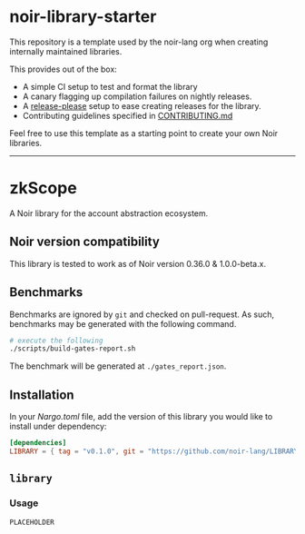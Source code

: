 # noir-library-starter

This repository is a template used by the noir-lang org when creating internally maintained libraries.

This provides out of the box:

- A simple CI setup to test and format the library
- A canary flagging up compilation failures on nightly releases.
- A [release-please](https://github.com/googleapis/release-please) setup to ease creating releases for the library.
- Contributing guidelines specified in [CONTRIBUTING.md](CONTRIBUTING.md)

Feel free to use this template as a starting point to create your own Noir libraries.

---

# zkScope

A Noir library for the account abstraction ecosystem.

## Noir version compatibility

This library is tested to work as of Noir version 0.36.0 & 1.0.0-beta.x.

## Benchmarks

Benchmarks are ignored by `git` and checked on pull-request. As such, benchmarks may be generated
with the following command.

```bash
# execute the following
./scripts/build-gates-report.sh
```

The benchmark will be generated at `./gates_report.json`.

## Installation

In your _Nargo.toml_ file, add the version of this library you would like to install under dependency:

```toml
[dependencies]
LIBRARY = { tag = "v0.1.0", git = "https://github.com/noir-lang/LIBRARY_NAME" }
```

## `library`

### Usage

`PLACEHOLDER`

